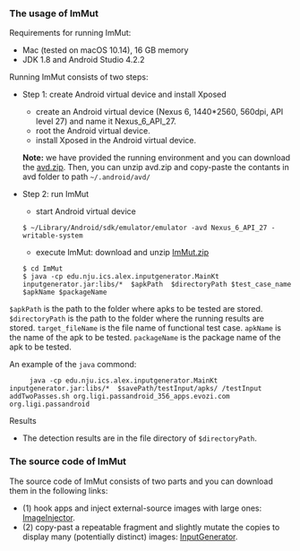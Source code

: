 ### The usage of ImMut

Requirements for running ImMut:
* Mac (tested on macOS 10.14), 16 GB memory
* JDK 1.8 and Android Studio 4.2.2


Running ImMut consists of two steps:
* Step 1: create Android virtual device and install Xposed 
     * create an Android virtual device (Nexus 6, 1440*2560, 560dpi, API level 27) and name it Nexus_6_API_27.
     * root the Android virtual device. 
     * install Xposed in the Android virtual device.
     
     **Note:** we have provided the running environment and you can download the [avd.zip](https://drive.google.com/file/d/1Wa-yXkT80lkrO2HTMOGBUTBp7hujw3fC/view?usp=sharing). Then, you can unzip avd.zip and copy-paste the contants in avd folder to path `~/.android/avd/`
   
  
* Step 2: run ImMut
     * start Android virtual device
     ```
     $ ~/Library/Android/sdk/emulator/emulator -avd Nexus_6_API_27 -writable-system
     ```
     * execute ImMut:
     download and unzip [ImMut.zip](https://drive.google.com/file/d/1ZGSSwGo5PH3iMx-OR__rWKncwLiN1CEq/view?usp=sharing)
     ```
     $ cd ImMut
     $ java -cp edu.nju.ics.alex.inputgenerator.MainKt  inputgenerator.jar:libs/*  $apkPath  $directoryPath $test_case_name $apkName $packageName
     ```
     
`$apkPath` is the path to the folder where apks to be tested are stored.
`$directoryPath` is the path to the folder where the running results are stored.
`target_fileName` is the file name of functional test case.
`apkName` is the name of the apk to be tested.
`packageName` is the package name of the apk to be tested.

An example of the `java` commond:
```
     java -cp edu.nju.ics.alex.inputgenerator.MainKt  inputgenerator.jar:libs/*  $savePath/testInput/apks/ /testInput addTwoPasses.sh org.ligi.passandroid_356_apps.evozi.com org.ligi.passandroid
```

Results
* The detection results are in the file directory of `$directoryPath`.

### The source code of ImMut
The source code of ImMut consists of two parts and you can download them in the following links:
* (1) hook apps and inject external-source images with large ones: [ImageInjector](https://github.com/struggggle/ImageInjector).
* (2) copy-past a repeatable fragment and slightly mutate the copies to display many (potentially distinct) images: [InputGenerator](https://github.com/struggggle/InputGenerator).

